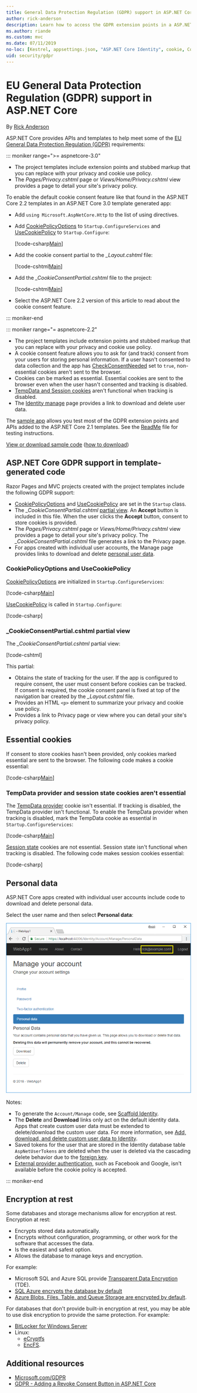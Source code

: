```yaml
---
title: General Data Protection Regulation (GDPR) support in ASP.NET Core
author: rick-anderson
description: Learn how to access the GDPR extension points in a ASP.NET Core web app.
ms.author: riande
ms.custom: mvc
ms.date: 07/11/2019
no-loc: [Kestrel, appsettings.json, "ASP.NET Core Identity", cookie, Cookie, Blazor, "Blazor Server", "Blazor WebAssembly", "Identity", "Let's Encrypt", Razor, SignalR]
uid: security/gdpr
---
```

# EU General Data Protection Regulation (GDPR) support in ASP.NET Core

By [Rick Anderson](https://twitter.com/RickAndMSFT)

ASP.NET Core provides APIs and templates to help meet some of the [EU General Data Protection Regulation (GDPR)](https://ec.europa.eu/info/law/law-topic/data-protection/reform/what-does-general-data-protection-regulation-gdpr-govern_en) requirements:

::: moniker range=">= aspnetcore-3.0"

* The project templates include extension points and stubbed markup that you can replace with your privacy and cookie use policy.
* The *Pages/Privacy.cshtml* page or *Views/Home/Privacy.cshtml* view provides a page to detail your site's privacy policy.

To enable the default cookie consent feature like that found in the ASP.NET Core 2.2 templates in an ASP.NET Core 3.0 template generated app:

* Add `using Microsoft.AspNetCore.Http` to the list of using directives.
* Add [CookiePolicyOptions](/dotnet/api/microsoft.aspnetcore.builder.cookiepolicyoptions) to `Startup.ConfigureServices` and [UseCookiePolicy](/dotnet/api/microsoft.aspnetcore.builder.cookiepolicyappbuilderextensions.usecookiepolicy) to `Startup.Configure`:

  [!code-csharp[Main](gdpr/sample/RP3.0/Startup.cs?name=snippet1&highlight=12-19,38)]

* Add the cookie consent partial to the *_Layout.cshtml* file:

  [!code-cshtml[Main](gdpr/sample/RP3.0/Pages/Shared/_Layout.cshtml?name=snippet&highlight=4)]

* Add the *\_CookieConsentPartial.cshtml* file to the project:

  [!code-cshtml[Main](gdpr/sample/RP3.0/Pages/Shared/_CookieConsentPartial.cshtml)]

* Select the ASP.NET Core 2.2 version of this article to read about the cookie consent feature.

::: moniker-end

::: moniker range="= aspnetcore-2.2"

* The project templates include extension points and stubbed markup that you can replace with your privacy and cookie use policy.
* A cookie consent feature allows you to ask for (and track) consent from your users for storing personal information. If a user hasn't consented to data collection and the app has [CheckConsentNeeded](/dotnet/api/microsoft.aspnetcore.builder.cookiepolicyoptions.checkconsentneeded) set to `true`, non-essential cookies aren't sent to the browser.
* Cookies can be marked as essential. Essential cookies are sent to the browser even when the user hasn't consented and tracking is disabled.
* [TempData and Session cookies](#tempdata) aren't functional when tracking is disabled.
* The [Identity manage](#pd) page provides a link to download and delete user data.

The [sample app](https://github.com/dotnet/AspNetCore.Docs/tree/live/aspnetcore/security/gdpr/sample) allows you test most of the GDPR extension points and APIs added to the ASP.NET Core 2.1 templates. See the [ReadMe](https://github.com/dotnet/AspNetCore.Docs/tree/live/aspnetcore/security/gdpr/sample) file for testing instructions.

[View or download sample code](https://github.com/dotnet/AspNetCore.Docs/tree/live/aspnetcore/security/gdpr/sample) ([how to download](xref:index#how-to-download-a-sample))

## ASP.NET Core GDPR support in template-generated code

Razor Pages and MVC projects created with the project templates include the following GDPR support:

* [CookiePolicyOptions](/dotnet/api/microsoft.aspnetcore.builder.cookiepolicyoptions) and [UseCookiePolicy](/dotnet/api/microsoft.aspnetcore.builder.cookiepolicyappbuilderextensions.usecookiepolicy) are set in the `Startup` class.
* The *\_CookieConsentPartial.cshtml* [partial view](xref:mvc/views/tag-helpers/builtin-th/partial-tag-helper). An **Accept** button is included in this file. When the user clicks the **Accept** button, consent to store cookies is provided.
* The *Pages/Privacy.cshtml* page or *Views/Home/Privacy.cshtml* view provides a page to detail your site's privacy policy. The *\_CookieConsentPartial.cshtml* file generates a link to the Privacy page.
* For apps created with individual user accounts, the Manage page provides links to download and delete [personal user data](#pd).

### CookiePolicyOptions and UseCookiePolicy

[CookiePolicyOptions](/dotnet/api/microsoft.aspnetcore.builder.cookiepolicyoptions) are initialized in `Startup.ConfigureServices`:

[!code-csharp[Main](gdpr/sample/Startup.cs?name=snippet1&highlight=14-20)]

[UseCookiePolicy](/dotnet/api/microsoft.aspnetcore.builder.cookiepolicyappbuilderextensions.usecookiepolicy) is called in `Startup.Configure`:

[!code-csharp[](gdpr/sample/Startup.cs?name=snippet1&highlight=51)]

### \_CookieConsentPartial.cshtml partial view

The *\_CookieConsentPartial.cshtml* partial view:

[!code-cshtml[](gdpr/sample/RP2.2/Pages/Shared/_CookieConsentPartial.cshtml)]

This partial:

* Obtains the state of tracking for the user. If the app is configured to require consent, the user must consent before cookies can be tracked. If consent is required, the cookie consent panel is fixed at top of the navigation bar created by the *\_Layout.cshtml* file.
* Provides an HTML `<p>` element to summarize your privacy and cookie use policy.
* Provides a link to Privacy page or view where you can detail your site's privacy policy.

## Essential cookies

If consent to store cookies hasn't been provided, only cookies marked essential are sent to the browser. The following code makes a cookie essential:

[!code-csharp[Main](gdpr/sample/RP2.2/Pages/Cookie.cshtml.cs?name=snippet1&highlight=5)]

<a name="tempdata"></a>

### TempData provider and session state cookies aren't essential

The [TempData provider](xref:fundamentals/app-state#tempdata) cookie isn't essential. If tracking is disabled, the TempData provider isn't functional. To enable the TempData provider when tracking is disabled, mark the TempData cookie as essential in `Startup.ConfigureServices`:

[!code-csharp[Main](gdpr/sample/RP2.2/Startup.cs?name=snippet1)]

[Session state](xref:fundamentals/app-state) cookies are not essential. Session state isn't functional when tracking is disabled. The following code makes session cookies essential:

[!code-csharp[](gdpr/sample/RP2.2/Startup.cs?name=snippet2)]

<a name="pd"></a>

## Personal data

ASP.NET Core apps created with individual user accounts include code to download and delete personal data.

Select the user name and then select **Personal data**:

![Manage personal data page](gdpr/_static/pd.png)

Notes:

* To generate the `Account/Manage` code, see [Scaffold Identity](xref:security/authentication/scaffold-identity).
* The **Delete** and **Download** links only act on the default identity data. Apps that create custom user data must be extended to delete/download the custom user data. For more information, see [Add, download, and delete custom user data to Identity](xref:security/authentication/add-user-data).
* Saved tokens for the user that are stored in the Identity database table `AspNetUserTokens` are deleted when the user is deleted via the cascading delete behavior due to the [foreign key](https://github.com/aspnet/Identity/blob/release/2.1/src/EF/IdentityUserContext.cs#L152).
* [External provider authentication](xref:security/authentication/social/index), such as Facebook and Google, isn't available before the cookie policy is accepted.

::: moniker-end

## Encryption at rest

Some databases and storage mechanisms allow for encryption at rest. Encryption at rest:

* Encrypts stored data automatically.
* Encrypts without configuration, programming, or other work for the software that accesses the data.
* Is the easiest and safest option.
* Allows the database to manage keys and encryption.

For example:

* Microsoft SQL and Azure SQL provide [Transparent Data Encryption](/sql/relational-databases/security/encryption/transparent-data-encryption) (TDE).
* [SQL Azure encrypts the database by default](https://azure.microsoft.com/updates/newly-created-azure-sql-databases-encrypted-by-default/)
* [Azure Blobs, Files, Table, and Queue Storage are encrypted by default](https://azure.microsoft.com/blog/announcing-default-encryption-for-azure-blobs-files-table-and-queue-storage/).

For databases that don't provide built-in encryption at rest, you may be able to use disk encryption to provide the same protection. For example:

* [BitLocker for Windows Server](/windows/security/information-protection/bitlocker/bitlocker-how-to-deploy-on-windows-server)
* Linux:
  * [eCryptfs](https://launchpad.net/ecryptfs)
  * [EncFS](https://github.com/vgough/encfs).

## Additional resources

* [Microsoft.com/GDPR](https://www.microsoft.com/trustcenter/Privacy/GDPR)
* [GDPR - Adding a Revoke Consent Button in ASP.NET Core](https://www.joeaudette.com/blog/2018/08/28/gdpr---adding-a-revoke-consent-button-in-aspnet-core)

